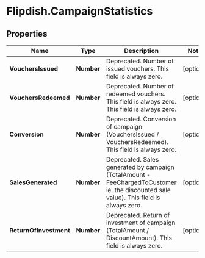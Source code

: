# Flipdish.CampaignStatistics

## Properties
Name | Type | Description | Notes
------------ | ------------- | ------------- | -------------
**VouchersIssued** | **Number** | Deprecated. Number of issued vouchers.  This field is always zero. | [optional] 
**VouchersRedeemed** | **Number** | Deprecated. Number of redeemed vouchers. This field is always zero.  This field is always zero. | [optional] 
**Conversion** | **Number** | Deprecated. Conversion of campaign (VouchersIssued / VouchersRedeemed).  This field is always zero. | [optional] 
**SalesGenerated** | **Number** | Deprecated.  Sales generated by campaign (TotalAmount - FeeChargedToCustomer ie. the discounted sale value).  This field is always zero. | [optional] 
**ReturnOfInvestment** | **Number** | Deprecated.  Return of investment of campaign (TotalAmount / DiscountAmount).  This field is always zero. | [optional] 


